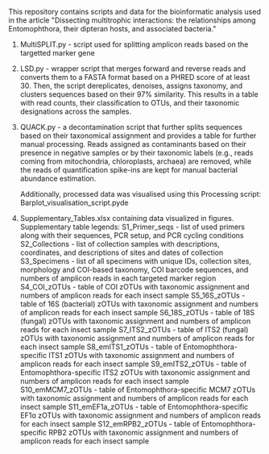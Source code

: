 This repository contains scripts and data for the bioinformatic analysis used in the article "Dissecting multitrophic interactions: the relationships among Entomophthora, their dipteran hosts, and associated bacteria."
1. MultiSPLIT.py - script used for splitting amplicon reads based on the targetted marker gene
2. LSD.py - wrapper script that merges forward and reverse reads and converts them to a FASTA format based on a PHRED score of at least 30. Then, the script dereplicates, denoises, assigns taxonomy, and clusters sequences based on their 97% similarity. This results in a table with read counts, their classification to OTUs, and their taxonomic designations across the samples.
3. QUACK.py - a decontamination script that further splits sequences based on their taxonomical assignment and provides a table for further manual processing. Reads assigned as contaminants based on their presence in negative samples or by their taxonomic labels (e.g., reads coming from mitochondria, chloroplasts, archaea) are removed, while the reads of quantification spike-ins are kept for manual bacterial abundance estimation.

   Additionally, processed data was visualised using this Processing script: Barplot_visualisation_script.pyde
4. Supplementary_Tables.xlsx containing data visualized in figures.
   Supplementary table legends:
   S1_Primer_seqs - list of used primers along with their sequences, PCR setup, and PCR cycling conditions 
   S2_Collections - list of collection samples with descriptions, coordinates, and descriptions of sites and dates of collection
   S3_Specimens - list of all specimens with unique IDs, collection sites, morphology and COI-based taxonomy, COI barcode sequences, and numbers of amplicon reads in each targeted marker region
   S4_COI_zOTUs - table of COI zOTUs with taxonomic assignment and numbers of amplicon reads for each insect sample
   S5_16S_zOTUs - table of 16S (bacterial) zOTUs with taxonomic assignment and numbers of amplicon reads for each insect sample
   S6_18S_zOTUs - table of 18S (fungal) zOTUs with taxonomic assignment and numbers of amplicon reads for each insect sample
   S7_ITS2_zOTUs - table of ITS2 (fungal) zOTUs with taxonomic assignment and numbers of amplicon reads for each insect sample
   S8_emITS1_zOTUs - table of Entomophthora-specific ITS1 zOTUs with taxonomic assignment and numbers of amplicon reads for each insect sample
   S9_emITS2_zOTUs - table of Entomophthora-specific ITS2 zOTUs with taxonomic assignment and numbers of amplicon reads for each insect sample
   S10_emMCM7_zOTUs - table of Entomophthora-specific MCM7 zOTUs with taxonomic assignment and numbers of amplicon reads for each insect sample
   S11_emEF1a_zOTUs - table of Entomophthora-specific EF1ɑ zOTUs with taxonomic assignment and numbers of amplicon reads for each insect sample
   S12_emRPB2_zOTUs - table of Entomophthora-specific RPB2 zOTUs with taxonomic assignment and numbers of amplicon reads for each insect sample

   
